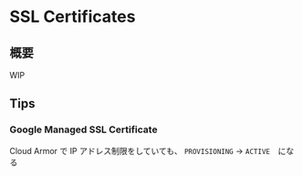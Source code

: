 # SSL Certificates


## 概要

WIP


## Tips

### Google Managed SSL Certificate

Cloud Armor で IP アドレス制限をしていても、 `PROVISIONING` -> `ACTIVE`　になる
